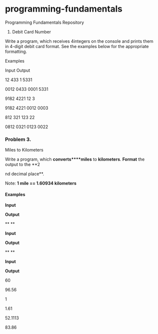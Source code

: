# programming-fundamentals
Programming Fundamentals Repository

1. Debit Card Number  

Write a program, which receives 4integers on the console and prints them in 4-digit debit card format. See the examples below for the appropriate formatting. 

Examples 

 

Input 
Output 

12 
433 
1 
5331 

0012 0433 0001 5331 

9182 
4221 
12 
3 

9182 4221 0012 0003 

812 
321 
123 
22 

0812 0321 0123 0022 



### Problem 3.               
Miles to Kilometers

Write a program, which **converts****miles** to **kilometers**. **Format** the output to the **2

nd
decimal place**.

Note: **1
mile == 1.60934 kilometers**

#### Examples

 

**Input**

 

**Output**

 

** **

 

**Input**

 

**Output**

 

** **

 

**Input**

 

**Output**

 

60

 

96.56

 

1

 

1.61

 

52.1113

 

83.86
